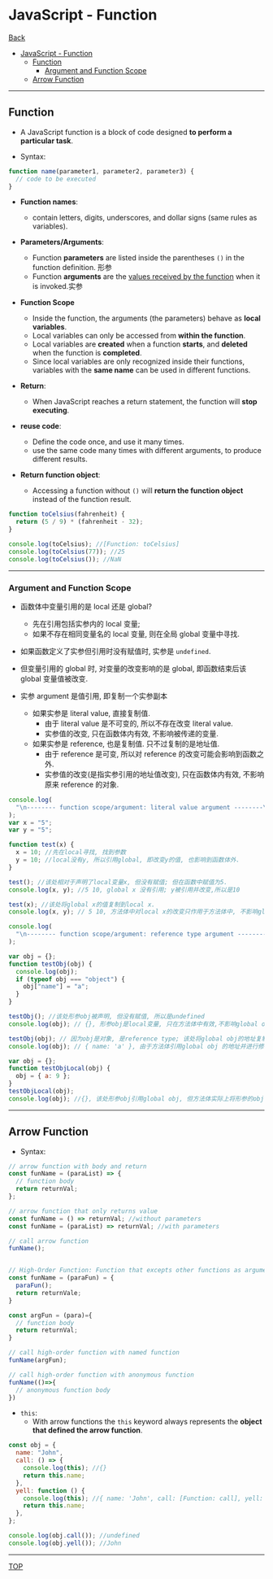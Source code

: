 # JavaScript - Function

[Back](../index.md)

- [JavaScript - Function](#javascript---function)
  - [Function](#function)
    - [Argument and Function Scope](#argument-and-function-scope)
  - [Arrow Function](#arrow-function)

---

## Function

- A JavaScript function is a block of code designed **to perform a particular task**.

- Syntax:

```js
function name(parameter1, parameter2, parameter3) {
  // code to be executed
}
```

- **Function names**:

  - contain letters, digits, underscores, and dollar signs (same rules as variables).

- **Parameters/Arguments**:

  - Function **parameters** are listed inside the parentheses `()` in the function definition. 形参
  - Function **arguments** are the <u>values received by the function</u> when it is invoked.实参

- **Function Scope**

  - Inside the function, the arguments (the parameters) behave as **local variables**.
  - Local variables can only be accessed from **within the function**.
  - Local variables are **created** when a function **starts**, and **deleted** when the function is **completed**.
  - Since local variables are only recognized inside their functions, variables with the **same name** can be used in different functions.

- **Return**:

  - When JavaScript reaches a return statement, the function will **stop executing**.

- **reuse code**:

  - Define the code once, and use it many times.
  - use the same code many times with different arguments, to produce different results.

- **Return function object**:
  - Accessing a function without `()` will **return the function object** instead of the function result.

```js
function toCelsius(fahrenheit) {
  return (5 / 9) * (fahrenheit - 32);
}

console.log(toCelsius); //[Function: toCelsius]
console.log(toCelsius(77)); //25
console.log(toCelsius()); //NaN
```

---

### Argument and Function Scope

- 函数体中变量引用的是 local 还是 global?

  - 先在引用包括实参内的 local 变量;
  - 如果不存在相同变量名的 local 变量, 则在全局 global 变量中寻找.

- 如果函数定义了实参但引用时没有赋值时, 实参是 `undefined`.
- 但变量引用的 global 时, 对变量的改变影响的是 global, 即函数结束后该 global 变量值被改变.

- 实参 argument 是值引用, 即复制一个实参副本
  - 如果实参是 literal value, 直接复制值.
    - 由于 literal value 是不可变的, 所以不存在改变 literal value.
    - 实参值的改变, 只在函数体内有效, 不影响被传递的变量.
  - 如果实参是 reference, 也是复制值. 只不过复制的是地址值.
    - 由于 reference 是可变, 所以对 reference 的改变可能会影响到函数之外.
    - 实参值的改变(是指实参引用的地址值改变), 只在函数体内有效, 不影响原来 reference 的对象.

```js
console.log(
  "\n-------- function scope/argument: literal value argument --------\n"
);
var x = "5";
var y = "5";

function test(x) {
  x = 10; //先在local寻找, 找到参数
  y = 10; //local没有y, 所以引用global, 即改变y的值, 也影响到函数体外.
}

test(); //该处相对于声明了local变量x, 但没有赋值; 但在函数中赋值为5.
console.log(x, y); //5 10, global x 没有引用; y被引用并改变,所以是10

test(x); //该处将global x的值复制到local x.
console.log(x, y); // 5 10, 方法体中对local x的改变只作用于方法体中, 不影响global x.

console.log(
  "\n-------- function scope/argument: reference type argument --------\n"
);

var obj = {};
function testObj(obj) {
  console.log(obj);
  if (typeof obj === "object") {
    obj["name"] = "a";
  }
}

testObj(); //该处形参obj被声明, 但没有赋值, 所以是undefined
console.log(obj); // {}, 形参obj是local变量, 只在方法体中有效,不影响global obj

testObj(obj); // 因为obj是对象, 是reference type; 该处将global obj的地址复制到形参obj
console.log(obj); // { name: 'a' }, 由于方法体引用global obj 的地址并进行修改, 其效果影响global obj

var obj = {};
function testObjLocal(obj) {
  obj = { a: 9 };
}
testObjLocal(obj);
console.log(obj); //{}, 该处形参obj引用global obj, 但方法体实际上将形参的obj引用为新的对象, 不再是global obj. 而且形参的作用域在方法体内. 所以global obj没有影响.
```

---

## Arrow Function

- Syntax:

```js
// arrow function with body and return
const funName = (paraList) => {
  // function body
  return returnVal;
};

// arrow function that only returns value
const funName = () => returnVal; //without parameters
const funName = (paraList) => returnVal; //with parameters

// call arrow function
funName();


// High-Order Function: Function that excepts other functions as arguments
const funName = (paraFun) = {
  paraFun();
  return returnVale;
}

const argFun = (para)={
  // function body
  return returnVal;
}

// call high-order function with named function
funName(argFun);

// call high-order function with anonymous function
funName(()=>{
  // anonymous function body
})

```

- `this`:
  - With arrow functions the `this` keyword always represents the **object that defined the arrow function**.

```js
const obj = {
  name: "John",
  call: () => {
    console.log(this); //{}
    return this.name;
  },
  yell: function () {
    console.log(this); //{ name: 'John', call: [Function: call], yell: [Function: yell] }
    return this.name;
  },
};

console.log(obj.call()); //undefined
console.log(obj.yell()); //John
```

---

[TOP](#javascript---function)
